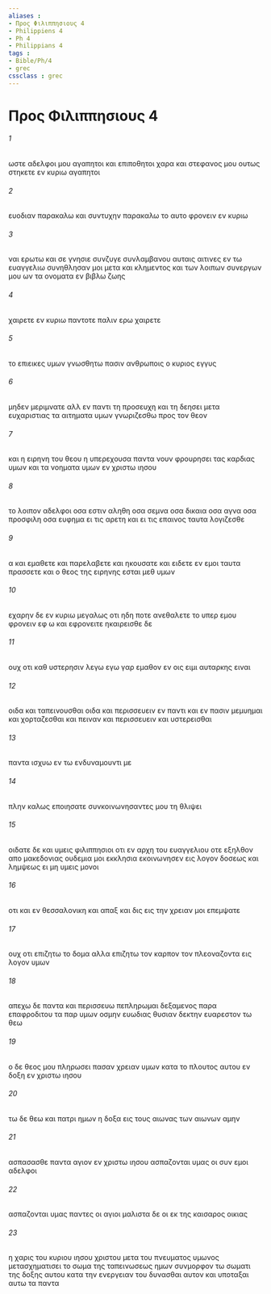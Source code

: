```yaml
---
aliases : 
- Προς Φιλιππησιους 4
- Philippiens 4
- Ph 4
- Philippians 4
tags : 
- Bible/Ph/4
- grec
cssclass : grec
---
```


# Προς Φιλιππησιους 4

###### 1
ωστε αδελφοι μου αγαπητοι και επιποθητοι χαρα και στεφανος μου ουτως στηκετε εν κυριω αγαπητοι
###### 2
ευοδιαν παρακαλω και συντυχην παρακαλω το αυτο φρονειν εν κυριω
###### 3
ναι ερωτω και σε γνησιε συνζυγε συνλαμβανου αυταις αιτινες εν τω ευαγγελιω συνηθλησαν μοι μετα και κλημεντος και των λοιπων συνεργων μου ων τα ονοματα εν βιβλω ζωης
###### 4
χαιρετε εν κυριω παντοτε παλιν ερω χαιρετε
###### 5
το επιεικες υμων γνωσθητω πασιν ανθρωποις ο κυριος εγγυς
###### 6
μηδεν μεριμνατε αλλ εν παντι τη προσευχη και τη δεησει μετα ευχαριστιας τα αιτηματα υμων γνωριζεσθω προς τον θεον
###### 7
και η ειρηνη του θεου η υπερεχουσα παντα νουν φρουρησει τας καρδιας υμων και τα νοηματα υμων εν χριστω ιησου
###### 8
το λοιπον αδελφοι οσα εστιν αληθη οσα σεμνα οσα δικαια οσα αγνα οσα προσφιλη οσα ευφημα ει τις αρετη και ει τις επαινος ταυτα λογιζεσθε
###### 9
α και εμαθετε και παρελαβετε και ηκουσατε και ειδετε εν εμοι ταυτα πρασσετε και ο θεος της ειρηνης εσται μεθ υμων
###### 10
εχαρην δε εν κυριω μεγαλως οτι ηδη ποτε ανεθαλετε το υπερ εμου φρονειν εφ ω και εφρονειτε ηκαιρεισθε δε
###### 11
ουχ οτι καθ υστερησιν λεγω εγω γαρ εμαθον εν οις ειμι αυταρκης ειναι
###### 12
οιδα και ταπεινουσθαι οιδα και περισσευειν εν παντι και εν πασιν μεμυημαι και χορταζεσθαι και πειναν και περισσευειν και υστερεισθαι
###### 13
παντα ισχυω εν τω ενδυναμουντι με
###### 14
πλην καλως εποιησατε συνκοινωνησαντες μου τη θλιψει
###### 15
οιδατε δε και υμεις φιλιππησιοι οτι εν αρχη του ευαγγελιου οτε εξηλθον απο μακεδονιας ουδεμια μοι εκκλησια εκοινωνησεν εις λογον δοσεως και λημψεως ει μη υμεις μονοι
###### 16
οτι και εν θεσσαλονικη και απαξ και δις εις την χρειαν μοι επεμψατε
###### 17
ουχ οτι επιζητω το δομα αλλα επιζητω τον καρπον τον πλεοναζοντα εις λογον υμων
###### 18
απεχω δε παντα και περισσευω πεπληρωμαι δεξαμενος παρα επαφροδιτου τα παρ υμων οσμην ευωδιας θυσιαν δεκτην ευαρεστον τω θεω
###### 19
ο δε θεος μου πληρωσει πασαν χρειαν υμων κατα το πλουτος αυτου εν δοξη εν χριστω ιησου
###### 20
τω δε θεω και πατρι ημων η δοξα εις τους αιωνας των αιωνων αμην
###### 21
ασπασασθε παντα αγιον εν χριστω ιησου ασπαζονται υμας οι συν εμοι αδελφοι
###### 22
ασπαζονται υμας παντες οι αγιοι μαλιστα δε οι εκ της καισαρος οικιας
###### 23
η χαρις του κυριου ιησου χριστου μετα του πνευματος υμωνος μετασχηματισει το σωμα της ταπεινωσεως ημων συνμορφον τω σωματι της δοξης αυτου κατα την ενεργειαν του δυνασθαι αυτον και υποταξαι αυτω τα παντα
